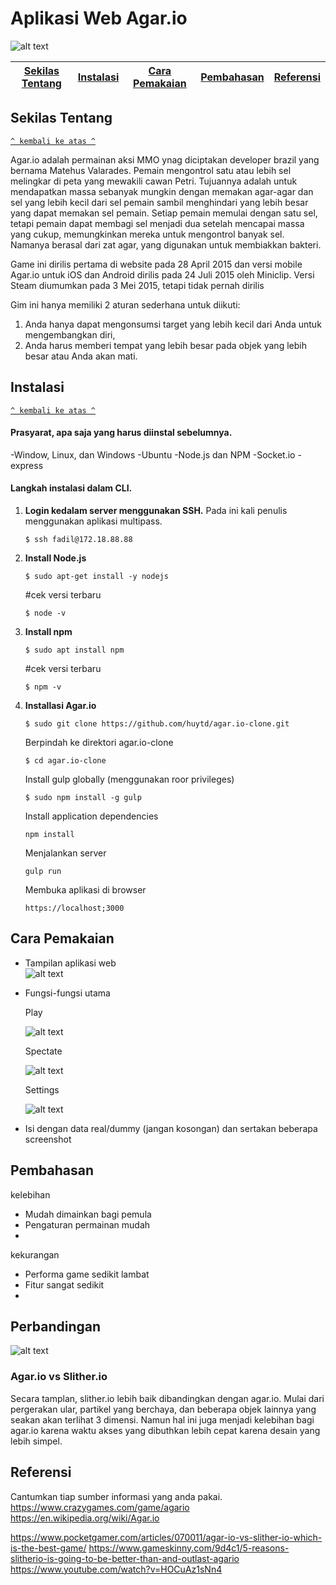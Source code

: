# Aplikasi Web Agar.io

![alt text](https://github.com/fadilrisdian34/komdat-p2-14/blob/main/judul.png)

[Sekilas Tentang](#sekilas-tentang) | [Instalasi](#instalasi) | [Cara Pemakaian](#cara-pemakaian) | [Pembahasan](#pembahasan) | [Referensi](#referensi)
:---:|:---:|:---:|:---:|:---:



## Sekilas Tentang
[`^ kembali ke atas ^`](#)

Agar.io adalah permainan aksi MMO ynag diciptakan developer brazil yang bernama Matehus Valarades. Pemain mengontrol satu atau lebih sel melingkar di peta yang mewakili cawan Petri. Tujuannya adalah untuk mendapatkan massa sebanyak mungkin dengan memakan agar-agar dan sel yang lebih kecil dari sel pemain sambil menghindari yang lebih besar yang dapat memakan sel pemain. Setiap pemain memulai dengan satu sel, tetapi pemain dapat membagi sel menjadi dua setelah mencapai massa yang cukup, memungkinkan mereka untuk mengontrol banyak sel. Namanya berasal dari zat agar, yang digunakan untuk membiakkan bakteri. 

Game ini dirilis pertama di website pada 28 April 2015 dan  versi mobile Agar.io untuk iOS dan Android dirilis pada 24 Juli 2015 oleh Miniclip.
Versi Steam diumumkan pada 3 Mei 2015, tetapi tidak pernah dirilis

Gim ini hanya memiliki 2 aturan sederhana untuk diikuti: 
1) Anda hanya dapat mengonsumsi target yang lebih kecil dari Anda untuk mengembangkan diri, 
2) Anda harus memberi tempat yang lebih besar pada objek yang lebih besar atau Anda akan mati. 


## Instalasi
[`^ kembali ke atas ^`](#)

#### Prasyarat, apa saja yang harus diinstal sebelumnya.
-Window, Linux, dan Windows
-Ubuntu
-Node.js dan NPM
-Socket.io
-express

#### Langkah instalasi dalam CLI.
1. **Login kedalam server menggunakan SSH.** Pada ini kali penulis menggunakan aplikasi multipass. 
    ```
    $ ssh fadil@172.18.88.88 
    ```
2. **Install Node.js**
    ```
    $ sudo apt-get install -y nodejs
    ```
    #cek versi terbaru
    ```
    $ node -v
    ```
3. **Install npm**
    ```
    $ sudo apt install npm 
    ```
    #cek versi terbaru
    ```
    $ npm -v
    ```
5.  **Installasi Agar.io**
    ```
    $ sudo git clone https://github.com/huytd/agar.io-clone.git
    ```
    Berpindah ke direktori agar.io-clone
    ```
    $ cd agar.io-clone
    ```
    Install gulp globally (menggunakan roor privileges)
    ```
    $ sudo npm install -g gulp
    ```
    Install application dependencies
    ```
    npm install
    ```
    Menjalankan server
    ```
    gulp run 
    ```
    Membuka aplikasi di browser
    ```
    https://localhost;3000
    ```
    

## Cara Pemakaian

- Tampilan aplikasi web <br>
![alt text](https://github.com/fadilrisdian34/komdat-p2-14/blob/main/1.png)

- Fungsi-fungsi utama

  Play
  
  ![alt text](https://github.com/fadilrisdian34/komdat-p2-14/blob/main/play.gif)

  Spectate
    
  ![alt text](https://github.com/fadilrisdian34/komdat-p2-14/blob/main/spectate.png)
  
  Settings
  
  ![alt text](https://github.com/fadilrisdian34/komdat-p2-14/blob/main/2.png)
  
- Isi dengan data real/dummy (jangan kosongan) dan sertakan beberapa screenshot


## Pembahasan

kelebihan
- Mudah dimainkan bagi pemula
- Pengaturan permainan mudah
-

kekurangan
- Performa game sedikit lambat
- Fitur sangat sedikit
- 
## Perbandingan 
![alt text](https://github.com/fadilrisdian34/komdat-p2-14/blob/main/vs.jpg)

### Agar.io vs Slither.io

Secara tamplan, slither.io lebih baik dibandingkan dengan agar.io. Mulai dari pergerakan ular, partikel yang berchaya, dan beberapa objek lainnya yang seakan akan terlihat 3 dimensi. Namun hal ini juga menjadi kelebihan bagi agar.io karena waktu akses yang dibuthkan lebih cepat karena desain yang lebih simpel.


## Referensi

Cantumkan tiap sumber informasi yang anda pakai.
https://www.crazygames.com/game/agario
https://en.wikipedia.org/wiki/Agar.io

https://www.pocketgamer.com/articles/070011/agar-io-vs-slither-io-which-is-the-best-game/
https://www.gameskinny.com/9d4c1/5-reasons-slitherio-is-going-to-be-better-than-and-outlast-agario
https://www.youtube.com/watch?v=HOCuAz1sNn4

